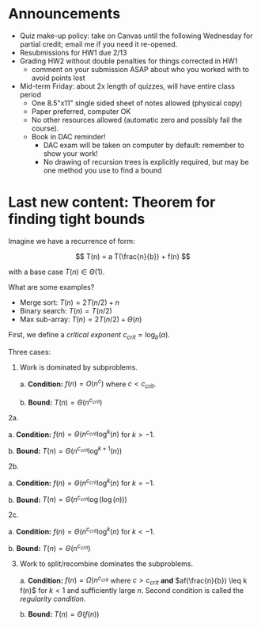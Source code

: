 # Announcements

- Quiz make-up policy: take on Canvas until the following Wednesday for partial
credit; email me if you need it re-opened.
- Resubmissions for HW1 due 2/13
- Grading HW2 without double penalties for things corrected in HW1
  - comment on your submission ASAP about who you worked with to avoid points lost
- Mid-term Friday: about 2x length of quizzes, will have entire class period
  - One 8.5"x11" single sided sheet of notes allowed (physical copy)
  - Paper preferred, computer OK
  - No other resources allowed (automatic zero and possibly fail the course).
  - Book in DAC reminder!
    - DAC exam will be taken on computer by default: remember to show your work!
    - No drawing of recursion trees is explicitly required, but may be one
      method you use to find a bound

# Last new content: Theorem for finding tight bounds

Imagine we have a recurrence of form:

$$
T(n) = a T(\frac{n}{b}) + f(n)
$$

with a base case $T(n) \in \Theta(1)$.

What are some examples?

- Merge sort: $T(n) = 2T(n/2) + n$
- Binary search: $T(n) = T(n/2)$
- Max sub-array: $T(n) = 2T(n/2) + \Theta(n)$

First, we define a *critical exponent* $c_{crit} = \log_b(a)$.

Three cases:

1. Work is dominated by subproblems.

   a. **Condition:** $f(n) = O(n^c)$ where $c < c_{crit}$.

   b. **Bound:** $T(n) = \Theta(n^{c_{crit}})$

2a.

   a. **Condition:** $f(n) = \Theta(n^{c_{crit}} \log^k(n)$ for $k > -1$.

   b. **Bound:** $T(n) = \Theta(n^{c_{crit}} \log^{k+1}(n))$

2b.

   a. **Condition:** $f(n) = \Theta(n^{c_{crit}} \log^k(n)$ for $k = -1$.

   b. **Bound:** $T(n) = \Theta(n^{c_{crit}} \log(\log(n)))$

2c.

   a. **Condition:** $f(n) = \Theta(n^{c_{crit}} \log^k(n)$ for $k < -1$.

   b. **Bound:** $T(n) = \Theta(n^{c_{crit}})$

3. Work to split/recombine dominates the subproblems.

   a. **Condition:** $f(n) = \Omega(n^{c_{crit}}$ where $c > c_{crit}$
   **and** $af(\frac{n}{b}) \leq k f(n)$ for $k < 1$ and sufficiently large $n$. Second
   condition is called the *regularity condition*.

   b. **Bound:** $T(n) = \Theta(f(n))$


